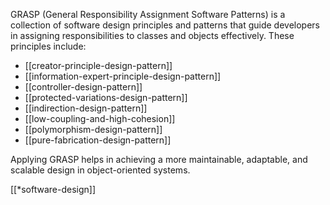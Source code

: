 GRASP (General Responsibility Assignment Software Patterns) is a collection of software design principles and patterns that guide developers in assigning responsibilities to classes and objects effectively. These principles include:

- [[creator-principle-design-pattern]]
- [[information-expert-principle-design-pattern]]
- [[controller-design-pattern]]
- [[protected-variations-design-pattern]]
- [[indirection-design-pattern]]
- [[low-coupling-and-high-cohesion]]
- [[polymorphism-design-pattern]]
- [[pure-fabrication-design-pattern]]

Applying GRASP helps in achieving a more maintainable, adaptable, and scalable design in object-oriented systems.

[[*software-design]]